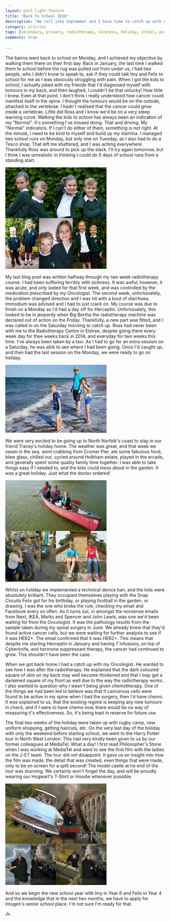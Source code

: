 ```yaml
---
layout: post-light-feature
title: "Back To School 2016"
description: "We roll into September and I have time to catch up with myself."
category: articles
tags: [secondary, primary, radiotherapy, sickness, holiday, school, pain, morphine]
comments: true

---
```


The bairns went back to school on Monday, and I achieved my objective by walking them there on their first day.  Back in January, the last time I walked them to school before the rug was pulled out from under us, I had two people, who I didn't know to speak to, ask if they could talk Imy and Felix to school for me as I was obviously struggling with pain.  When I got the kids to school, I actually joked with my friends that I'd diagnosed myself with tumours in my back, and then laughed, I couldn't be that unlucky!  How little I knew.  Even at that point, I don't think I really understood how cancer could manifest itself in the spine.  I thought the tumours would be on the outside, attached to the vertebrae.  I hadn't realised that the cancer could grow inside a vertebrae.  Little did Ross and I know we'd be on a very steep learning curve.  Walking the kids to school has always been an indication of my "Normal".  It's something I've missed doing.  That and driving.  My "Normal" indicators.  If I can't do either of them, something is not right.  At the minute, I need to be kind to myself and build up my stamina.  I managed two school runs on Monday, but only one on Tuesday, as I also had to do a Tesco shop.  That left me shattered, and I was aching everywhere.  Thankfully Ross was around to pick up the slack.  I'll try again tomorrow, but I think I was unrealistic in thinking I could do 5 days of school runs from a standing start.

<p class="center">
<img src="/images/kids_backtoschool.jpg" alt="Back To School 2016 Collage" style="width: auto;"/>
</p>

My last blog post was written halfway through my two week radiotherapy course.  I had been suffering terribly with sickness.  It was awful, however, it was acute, and only lasted for that first week, and was controlled by the medication prescribed by my Oncologist.  The second week, unfortunately, the problem changed direction and I was hit with a bout of diarrhoea.  Immodium was advised and I had to just crack on.  My course was due to finish on a Monday as I'd had a day off for Herceptin. Unfortunately, this looked to be in jeopardy when Big Bertha the radiotherapy machine was declared out of action on the Friday.  Thankfully, a new part was fitted, and I was called in on the Saturday morning to catch up.  Ross had never been with me to the Radiotherapy Centre in Elstree, despite going there every week day for thee weeks back in 2014, and everyday for two weeks this time.  I've always been taken by a taxi.  As I had to go for an extra session on a Saturday, he was able to see where I had been going.  Once I'd caught up, and then had the last session on the Monday, we were ready to go on holiday.

<p class="center">
<img src="/images/seaside.jpg" alt="Norfolk seaside" style="width: auto;"/>
</p>

We were very excited to be going up to North Norfolk's coast to stay in our friend Tracey's holiday home.  The weather was great, and that week we swam in the sea, went crabbing from Cromer Pier, ate some fabulous food, blew glass, chilled out, cycled around Holkham estate, played in the arcade, and generally spent some quality family time together.  I was able to take things easy if I needed to, and the kids could mess about in the garden. It was a great holiday.  Just what the doctor ordered!

<p class="center">
<img src="/images/norfolk_collage.jpg" alt="Norfolk holiday 2016" style="width: auto;"/>
</p>

Whilst on holiday we implemented a technical device ban, and the kids were absolutely brilliant.  They occupied themselves playing with the Snap Circuits Felix got for his birthday, or playing football in the garden, or drawing.  I was the one who broke the rule, checking my email and Facebook every so often.  As it turns out, in amongst the nonsense emails from Next, IKEA, Marks and Spencer and John Lewis, was one we'd been waiting for from the Oncologist.  It was the pathology results from the sample taken during my spinal surgery in June.  We already knew that they'd found active cancer cells, but we were waiting for further analysis to see if it was HER2+.  The email confirmed that it was HER2+.  This means that despite me starting Herceptin in January and having 7 infusions, on top of Cyberknife, and hormone suppressant therapy, the cancer had continued to grow. This shouldn't have been the case.

When we got back home I had a catch up with my Oncologist. He wanted to see how I was after the radiotherapy.  He explained that the dark coloured square of skin on my back may well become thickened and that I may get a darkened square of my front as well due to the way the radiotherapy works.  I also wanted to question why I wasn't being given chemotherapy.  One of the things we had been led to believe was that if cancerous cells were found to be active in my spine when I had the surgery, then I'd have chemo.  It was explained to us, that the existing regime is keeping any new tumours in check, and if I were to have chemo now, there would be no way of measuring it's effectiveness.  So, it's being kept in reserve for future use.

The final two weeks of the holiday were taken up with rugby camp, new uniform shopping, getting haircuts, etc.  On the very last day of the holiday with only the weekend before starting school, we went to the Harry Potter tour in North West London.  This had very kindly been given to us by our former colleagues at MediaTel.  What a day!  I first read Philosopher's Stone when I was working at MediaTel and went to see the first film with the ladies on the J-ET team.  The tour did not disappoint.  It gave us an insight into how the film was made, the detail that was created, even things that were made, only to be on screen for a split second!  The model castle at he end of the tour was stunning.  We certainly won't forget the day, and will be proudly wearing our Hogwart's T-Shirt or Hoodie whenever possible.

<p class="center">
<img src="/images/harrypotter.jpg" alt="Harry Potter" style="width: auto;"/>
</p>

And so we begin the new school year with Imy in Year 6 and Felix in Year 4 and the knowledge that in the next two months, we have to apply for Imogen's senior school place.  I'm not sure I'm ready for that.

Jx
